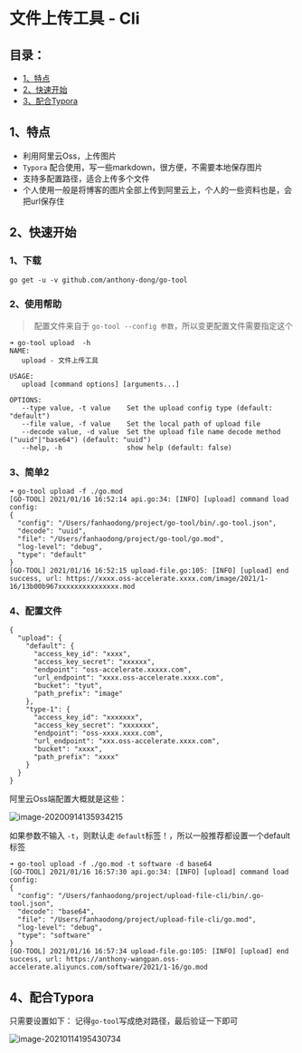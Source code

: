 # 文件上传工具 - Cli

## 目录：

- [1、特点](#1特点)
- [2、快速开始](#2快速开始)
- [3、配合Typora](#4配合Typora)

## 1、特点

- 利用阿里云Oss，上传图片
- `Typora` 配合使用，写一些markdown，很方便，不需要本地保存图片
- 支持多配置路径，适合上传多个文件
- 个人使用一般是将博客的图片全部上传到阿里云上，个人的一些资料也是，会把url保存住

## 2、快速开始

### 1、下载

```shell
go get -u -v github.com/anthony-dong/go-tool
```

### 2、使用帮助

> ​	配置文件来自于 `go-tool --config 参数`，所以变更配置文件需要指定这个

```shlle
➜ go-tool upload  -h
NAME:
   upload - 文件上传工具

USAGE:
   upload [command options] [arguments...]

OPTIONS:
   --type value, -t value    Set the upload config type (default: "default")
   --file value, -f value    Set the local path of upload file
   --decode value, -d value  Set the upload file name decode method ("uuid"|"base64") (default: "uuid")
   --help, -h                show help (default: false)
```

### 3、简单2

```shell
➜ go-tool upload -f ./go.mod
[GO-TOOL] 2021/01/16 16:52:14 api.go:34: [INFO] [upload] command load config:
{
  "config": "/Users/fanhaodong/project/go-tool/bin/.go-tool.json",
  "decode": "uuid",
  "file": "/Users/fanhaodong/project/go-tool/go.mod",
  "log-level": "debug",
  "type": "default"
}
[GO-TOOL] 2021/01/16 16:52:15 upload-file.go:105: [INFO] [upload] end success, url: https://xxxx.oss-accelerate.xxxx.com/image/2021/1-16/13b00b967xxxxxxxxxxxxxxx.mod
```

### 4、配置文件

```shell
{
  "upload": {
    "default": {
      "access_key_id": "xxxx",
      "access_key_secret": "xxxxxx",
      "endpoint": "oss-accelerate.xxxxx.com",
      "url_endpoint": "xxxx.oss-accelerate.xxxx.com",
      "bucket": "tyut",
      "path_prefix": "image"
    },
    "type-1": {
      "access_key_id": "xxxxxxx",
      "access_key_secret": "xxxxxxx",
      "endpoint": "oss-xxxx.xxxx.com",
      "url_endpoint": "xxx.oss-accelerate.xxxx.com",
      "bucket": "xxxx",
      "path_prefix": "xxxx"
    }
  }
}
```

阿里云Oss端配置大概就是这些：

![image-20200914135934215](https://tyut.oss-accelerate.aliyuncs.com/image/2020/9-14/42cdf58e904e4dbeac06028639db9d40.png)

如果参数不输入 `-t`，则默认走 `default`标签！，所以一般推荐都设置一个default标签

```shell
➜ go-tool upload -f ./go.mod -t software -d base64
[GO-TOOL] 2021/01/16 16:57:30 api.go:34: [INFO] [upload] command load config:
{
  "config": "/Users/fanhaodong/project/upload-file-cli/bin/.go-tool.json",
  "decode": "base64",
  "file": "/Users/fanhaodong/project/upload-file-cli/go.mod",
  "log-level": "debug",
  "type": "software"
}
[GO-TOOL] 2021/01/16 16:57:34 upload-file.go:105: [INFO] [upload] end success, url: https://anthony-wangpan.oss-accelerate.aliyuncs.com/software/2021/1-16/go.mod
```

## 4、配合Typora

只需要设置如下： 记得`go-tool`写成绝对路径，最后验证一下即可

![image-20210114195430734](https://tyut.oss-accelerate.aliyuncs.com/image/2021/1-14/ec536b08aa054336aaec3a898f203c12.png)


